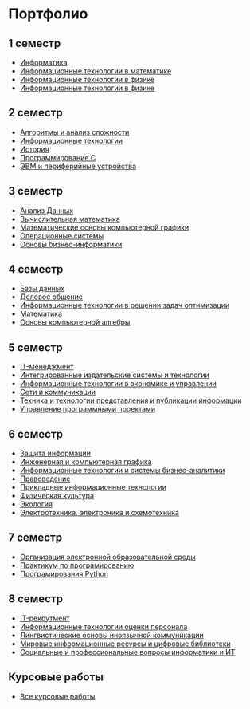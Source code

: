 # Портфолио

## 1 семестр

+ [Информатика]()
+ [Информационные технологии в математике]()
+ [Информационные технологии в физике]()
+ [Информационные технологии в физике]()

## 2 семестр

+ [Алгоритмы и анализ сложности]()
+ [Информационные технологии]()
+ [История]()
+ [Программирование C]()
+ [ЭВМ и периферийные устройства]()

## 3 семестр

+ [Анализ Данных]()
+ [Вычислительная математика]()
+ [Математические основы компьютерной графики]()
+ [Операционные системы]()
+ [Основы бизнес-информатики]()

## 4 семестр

+ [Базы данных]()
+ [Деловое общение]()
+ [Информационные технологии в решении задач оптимизации]()
+ [Математика]()
+ [Основы компьютерной алгебры]()

## 5 семестр

+ [IT-менеджмент]()
+ [Интегрированные издательские системы и технологии]()
+ [Информационные технологии в экономике и управлении]()
+ [Сети и коммуникации]()
+ [Техника и технологии представления и публикации информации]()
+ [Управление программными проектами]()

## 6 семестр

+ [Защита информации]()
+ [Инженерная и компьютерная графика]()
+ [Информационные технологии и системы бизнес-аналитики]()
+ [Правоведение]()
+ [Прикладные информационные технологии]()
+ [Физическая культура]()
+ [Экология]()
+ [Электротехника, электроника и схемотехника]()

## 7 семестр

+ [Организация электронной образовательной среды]()
+ [Практикум по програмированию]()
+ [Програмирования Python]()

## 8 семестр

+ [IT-рекрутмент]()
+ [Информационные технологии оценки персонала]()
+ [Лингвистические основы иноязычной коммуникации]()
+ [Мировые информационные ресурсы и цифровые библиотеки]()
+ [Социальные и профессиональные вопросы информатики и ИТ]()

## Курсовые работы

+ [Все курсовые работы]()

